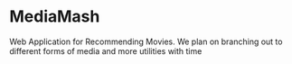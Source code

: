 # MediaMash
Web Application for Recommending Movies. We plan on branching out to different forms of media and more utilities with time
